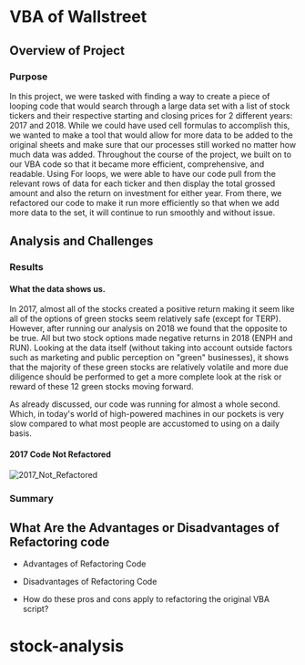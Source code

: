 # VBA of Wallstreet

## Overview of Project

### Purpose
In this project, we were tasked with finding a way to create a piece of looping code that would search through a large data set with a list  of stock tickers and their respective starting and closing prices for 2 different years: 2017 and 2018. While we could have used cell formulas to accomplish this, we wanted to make a tool that would allow for more data to be added to the original sheets and make sure that our processes still worked no matter how much data was added. Throughout the course of the project, we built on to our VBA code so that it became more efficient, comprehensive, and readable. Using For loops, we were able to have our code pull from the relevant rows of data for each ticker and then display the total grossed amount and also the return on investment for either year. From there, we refactored our code to make it run more efficiently so that when we add more data to the set, it will continue to run smoothly and without issue. 

## Analysis and Challenges

### Results

#### What the data shows us.

In 2017, almost all of the stocks created a positive return making it seem like all of the options of green stocks seem relatively safe (except for TERP). However, after running our analysis on 2018 we found that the opposite to be true. All but two stock options made negative returns in 2018 (ENPH and RUN). Looking at the data itself (without taking into account outside factors such as marketing and public perception on "green" businesses), it shows that the majority of these green stocks are relatively volatile and more due diligence should be performed to get a more complete look at the risk or reward of these 12 green stocks moving forward.




As already discussed, our code was running for almost a whole second. Which, in today's world of high-powered machines in our pockets is very slow compared to what most people are accustomed to using on a daily basis.  

#### 2017 Code Not Refactored

![2017_Not_Refactored](https://user-images.githubusercontent.com/85508764/122947429-c23b5200-d33f-11eb-8433-2c9fea3a3507.png)





### Summary

## What Are the Advantages or Disadvantages of Refactoring code

- Advantages of Refactoring Code


- Disadvantages of Refactoring Code

- How do these pros and cons apply to refactoring the original VBA script?

# stock-analysis
